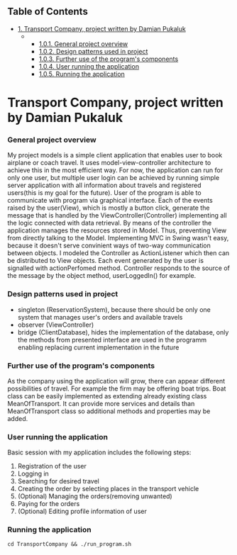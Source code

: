<div id="table-of-contents">
<h2>Table of Contents</h2>
<div id="text-table-of-contents">
<ul>
<li><a href="#sec-1">1. Transport Company, project written by Damian Pukaluk</a>
<ul>
<li>
<ul>
<li><a href="#sec-1-0-1">1.0.1. General project overview</a></li>
<li><a href="#sec-1-0-2">1.0.2. Design patterns used in project</a></li>
<li><a href="#sec-1-0-3">1.0.3. Further use of the program's components</a></li>
<li><a href="#sec-1-0-4">1.0.4. User running the application</a></li>
<li><a href="#sec-1-0-5">1.0.5. Running the application</a></li>
</ul>
</li>
</ul>
</li>
</ul>
</div>
</div>

# Transport Company, project written by Damian Pukaluk<a id="sec-1" name="sec-1"></a>

### General project overview<a id="sec-1-0-1" name="sec-1-0-1"></a>

My project models is a simple client application that enables user to book airplane or coach travel. It uses model-view-controller architecture to achieve this in the most efficient way. For now, the application can run for only one user, but multiple user login can be achieved by running simple server application with all information about travels and registered users(this is my goal for the future). User of the program is able to communicate with program via graphical interface. Each of the events raised by the user(View), which is mostly a button click, generate the message that is handled by the ViewController(Controller) implementing all the logic connected with data retrieval. By means of the controller the application manages the resources stored in Model. Thus, preventing View from directly talking to the Model. Implementing MVC in Swing wasn't easy, because it doesn't serve convinient ways of two-way communication between objects. I modeled the Controller as ActionListener which then can be distributed to View objects. Each event generated by the user is signalled with actionPerfomed method. Controller responds to the source of the message by the object method, userLoggedIn() for example.

### Design patterns used in project<a id="sec-1-0-2" name="sec-1-0-2"></a>

-   singleton (ReservationSystem), because there should be only one system that manages user's orders and available travels
-   observer (ViewController)
-   bridge (ClientDatabase), hides the implementation of the database, only the methods from presented interface are used in the programm enabling replacing current implementation in the future

### Further use of the program's components<a id="sec-1-0-3" name="sec-1-0-3"></a>

As the company using the application will grow, there can appear different possibilities of travel. For example the firm may be offering boat trips. Boat class can be easily implemented as extending already existing class MeanOfTransport. It can provide more services and details than MeanOfTransport class so additional methods and properties may be added.

### User running the application<a id="sec-1-0-4" name="sec-1-0-4"></a>

Basic session with my application includes the following steps:
1.  Registration of the user
2.  Logging in
3.  Searching for desired travel
4.  Creating the order by selecting places in the transport vehicle
5.  (Optional) Managing the orders(removing unwanted)
6.  Paying for the orders
7.  (Optional) Editing profile information of user

### Running the application<a id="sec-1-0-5" name="sec-1-0-5"></a>

    cd TransportCompany && ./run_program.sh
